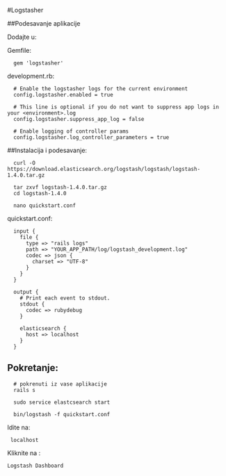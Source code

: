 #Logstasher

##Podesavanje aplikacije

Dodajte u:

Gemfile:

```
  gem 'logstasher'
```

development.rb:

```
  # Enable the logstasher logs for the current environment
  config.logstasher.enabled = true

  # This line is optional if you do not want to suppress app logs in your <environment>.log
  config.logstasher.suppress_app_log = false
 
  # Enable logging of controller params
  config.logstasher.log_controller_parameters = true
```


##Instalacija i podesavanje:

```
  curl -O https://download.elasticsearch.org/logstash/logstash/logstash-1.4.0.tar.gz

  tar zxvf logstash-1.4.0.tar.gz
  cd logstash-1.4.0

  nano quickstart.conf
```
quickstart.conf:

```
  input {
    file {
      type => "rails logs"
      path => "YOUR_APP_PATH/log/logstash_development.log"
      codec => json {
        charset => "UTF-8"
      }
    }
  }

  output {
    # Print each event to stdout.
    stdout {
      codec => rubydebug
    }
   
    elasticsearch {
      host => localhost
    }
  }
```

## Pokretanje: 

```
  # pokrenuti iz vase aplikacije
  rails s

  sudo service elastcsearch start

  bin/logstash -f quickstart.conf
```
Idite na: 

`` localhost``

Kliknite na : 

``Logstash Dashboard``

